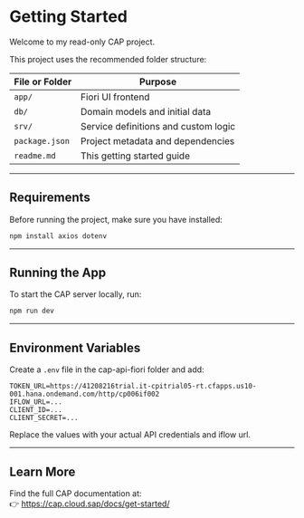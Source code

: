# Getting Started

Welcome to my read-only CAP project.

This project uses the recommended folder structure:

| File or Folder | Purpose                              |
| -------------- | ------------------------------------ |
| `app/`         | Fiori UI frontend                    |
| `db/`          | Domain models and initial data       |
| `srv/`         | Service definitions and custom logic |
| `package.json` | Project metadata and dependencies    |
| `readme.md`    | This getting started guide           |

---

## Requirements

Before running the project, make sure you have installed:

```bash
npm install axios dotenv
```

---

## Running the App

To start the CAP server locally, run:

```bash
npm run dev
```

---

## Environment Variables

Create a `.env` file in the cap-api-fiori folder and add:

```env
TOKEN_URL=https://41208216trial.it-cpitrial05-rt.cfapps.us10-001.hana.ondemand.com/http/cp006if002
IFLOW_URL=...
CLIENT_ID=...
CLIENT_SECRET=...
```

Replace the values with your actual API credentials and iflow url.

---

## Learn More

Find the full CAP documentation at:  
👉 https://cap.cloud.sap/docs/get-started/
